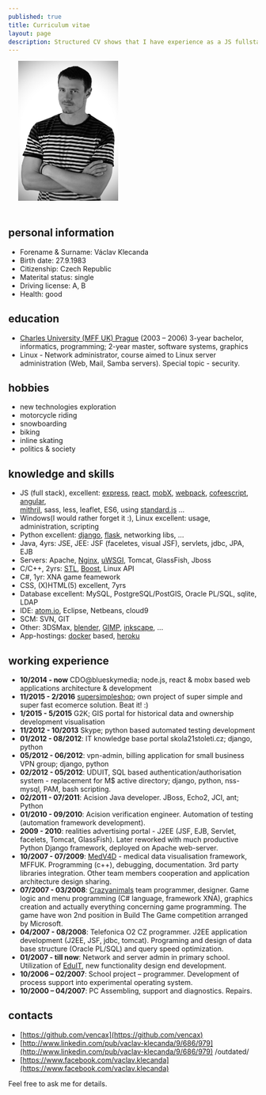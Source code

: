 ```yaml
---
published: true
title: Curriculum vitae
layout: page
description: Structured CV shows that I have experience as a JS fullstack developer, but also with java, python and more.
---
```


<img src="/media/vaclav_klecanda.jpg" alt="le me, foto" class="float-right" style="margin: 0 0 20px 20px; width: 40%;">

## personal information

- Forename & Surname: Václav Klecanda
- Birth date: 27.9.1983
- Citizenship: Czech Republic
- Materital status: single
- Driving license: A, B
- Health: good

## education

- [Charles University (MFF UK) Prague](http://www.mff.cuni.cz/toUTF8.en/) (2003 – 2006) 3-year bachelor, informatics, programming; 2-year master, software systems, graphics
- Linux - Network administrator, course aimed to Linux server administration (Web, Mail, Samba servers). Special topic - security.

## hobbies

- new technologies exploration
- motorcycle riding
- snowboarding
- biking
- inline skating
- politics & society

## knowledge and skills

- JS (full stack), excellent:
  [express](http://expressjs.com/),
  [react](https://facebook.github.io/react/),
  [mobX](https://mobxjs.github.io/mobx/),
  [webpack](https://webpack.github.io/),
  [cofeescript](http://coffeescript.org/),  
  [angular](http://angularjs.org/),  
  [mithril](http://mithril.js.org/),
  sass, less, leaflet, ES6, using [standard.js](https://standardjs.com/) ...
- Windows(I would rather forget it :), Linux excellent: usage, administration, scripting
- Python excellent: [django](https://www.djangoproject.com/), [flask](http://flask.pocoo.org/), networking libs, ...
- Java, 4yrs: JSE, JEE: JSF (faceletes, visual JSF), servlets, jdbc, JPA, EJB
- Servers: Apache, [Nginx](http://nginx.com/), [uWSGI](https://github.com/unbit/uwsgi), Tomcat, GlassFish, Jboss
- C/C++, 2yrs: [STL](http://www.cplusplus.com/reference/stl/), [Boost](http://www.boost.org/), Linux API
- C#, 1yr: XNA game feamework
- CSS, (X)HTML(5) excellent, 7yrs
- Database excellent: MySQL, PostgreSQL/PostGIS, Oracle PL/SQL, sqlite, LDAP
- IDE: [atom.io](https://atom.io/), Eclipse, Netbeans, cloud9
- SCM: SVN, GIT
- Other: 3DSMax, [blender](http://www.blender.org/), [GIMP](http://www.gimp.org/), [inkscape](http://inkscape.org/), ...
- App-hostings: [docker](https://www.docker.com/) based, [heroku](https://www.heroku.com/)

## working experience

- __10/2014 - now__
  CDO@blueskymedia; node.js, react & mobx based web applications architecture & development
- __11/2015 - 2/2016__
  [supersimpleshop](http://www.supersimpleshop.eu/); own project of super simple and super fast ecomerce solution. Beat it! :)
- __1/2015 - 5/2015__
  G2K; GIS portal for historical data and ownership development visualisation
- __11/2012 - 10/2013__
  Skype; python based automated testing development
- __01/2012 - 08/2012__:
  IT knowledge base portal skola21stoleti.cz; django, python
- __05/2012 - 06/2012__:
  vpn-admin, billing application for small business VPN group; django, python
- __02/2012 - 05/2012__:
  UDUIT, SQL based authentication/authorisation system - replacement for M$ active directory; django, python, nss-mysql, PAM, bash scripting.
- __02/2011 - 07/2011__: Acision Java developer. JBoss, Echo2, JCI, ant; Python
- __01/2010 - 09/2010__: Acision verification engineer. Automation of testing (automation framework development).
- __2009 - 2010__: realities advertising portal - J2EE (JSF, EJB, Servlet, facelets, Tomcat, GlassFish).
  Later reworked with much productive Python Django framework, deployed on Apache web-server.
- __10/2007 - 07/2009__: [MedV4D](http://cgg.mff.cuni.cz/trac/medv4d) - medical data visualisation framework, MFFUK.
  Programming (c++), debugging, documentation.
  3rd party libraries integration. Other team members cooperation and application architecture design sharing.
- __07/2007 - 03/2008__: [Crazyanimals](http://www.crazyanimals.cz/) team programmer, designer.
  Game logic and menu programming (C# language, framework XNA), graphics creation and actually everything concerning game programming.
  The game have won 2nd position in Build The Game competition arranged by Microsoft.
- __04/2007 - 08/2008__:
  Telefonica O2 CZ programmer. J2EE application development (J2EE, JSF, jdbc, tomcat).
  Programing and design of data base structure (Oracle PL/SQL) and query speed optimization.
- __01/2007 - till now__: Network and server admin in primary school.
  Utilization of [EduIT](/pages/eduit), new functionality design end development.
- __10/2006 – 02/2007__: School project – programmer. Development of process support into experimental operating system.
- __10/2000 – 04/2007__: PC Assembling, support and diagnostics. Repairs.

## contacts
- [https://github.com/vencax](https://github.com/vencax)
- [http://www.linkedin.com/pub/vaclav-klecanda/9/686/979](http://www.linkedin.com/pub/vaclav-klecanda/9/686/979) /outdated/
- [https://www.facebook.com/vaclav.klecanda](https://www.facebook.com/vaclav.klecanda)

Feel free to ask me for details.
